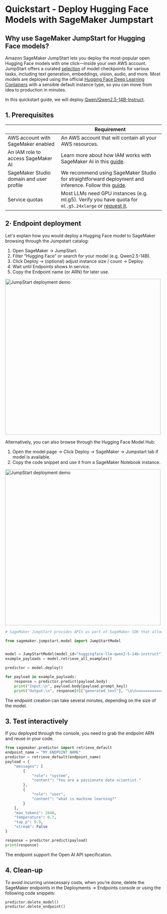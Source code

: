 # Quickstart - Deploy Hugging Face Models with SageMaker Jumpstart

## Why use SageMaker JumpStart for Hugging Face models?

Amazon SageMaker JumpStart lets you deploy the most-popular open Hugging Face models with one click—inside your own AWS account. JumpStart offers a curated [selection](https://aws.amazon.com/sagemaker-ai/jumpstart/getting-started/?sagemaker-jumpstart-cards.sort-by=item.additionalFields.model-name&sagemaker-jumpstart-cards.sort-order=asc&awsf.sagemaker-jumpstart-filter-product-type=*all&awsf.sagemaker-jumpstart-filter-text=*all&awsf.sagemaker-jumpstart-filter-vision=*all&awsf.sagemaker-jumpstart-filter-tabular=*all&awsf.sagemaker-jumpstart-filter-audio-tasks=*all&awsf.sagemaker-jumpstart-filter-multimodal=*all&awsf.sagemaker-jumpstart-filter-RL=*all&awsm.page-sagemaker-jumpstart-cards=1&sagemaker-jumpstart-cards.q=qwen&sagemaker-jumpstart-cards.q_operator=AND) of model checkpoints for various tasks, including text generation, embeddings, vision, audio, and more. Most models are deployed using the official [Hugging Face Deep Learning Containers](https://huggingface.co/docs/sagemaker/main/en/dlcs/introduction) with a sensible default instance type, so you can move from idea to production in minutes.

In this quickstart guide, we will deploy [Qwen/Qwen2.5-14B-Instruct](https://huggingface.co/Qwen/Qwen2.5-14B-Instruct).

## 1. Prerequisites

|   | Requirement |
|---|-------------|
| AWS account with SageMaker enabled | An AWS account that will contain all your AWS resources. |
| An IAM role to access SageMaker AI | Learn more about how IAM works with SageMaker AI in this [guide](https://docs.aws.amazon.com/sagemaker/latest/dg/security-iam.html). |
| SageMaker Studio domain and user profile | We recommend using SageMaker Studio for straightforward deployment and inference. Follow this [guide](https://docs.aws.amazon.com/sagemaker/latest/dg/onboard-quick-start.html). |
| Service quotas | Most LLMs need GPU instances (e.g. ml.g5). Verify you have quota for `ml.g5.24xlarge` or [request it](https://docs.aws.amazon.com/sagemaker/latest/dg/canvas-requesting-quota-increases.html). | 

## 2· Endpoint deployment

Let's explain how you would deploy a Hugging Face model to SageMaker browsing through the Jumpstart catalog:
1. Open SageMaker → JumpStart.  
2. Filter “Hugging Face” or search for your model (e.g. Qwen2.5-14B).  
3. Click Deploy → (optional) adjust instance size / count → Deploy.  
4. Wait until Endpoints shows In service.  
5. Copy the Endpoint name (or ARN) for later use.

<img src="https://huggingface.co/datasets/huggingface/documentation-images/resolve/main/sagemaker/jumpstart-deployment.gif"
     alt="JumpStart deployment demo"
     width="500">

Alternatively, you can also browse through the Hugging Face Model Hub:
1. Open the model page → Click Deploy → SageMaker → Jumpstart tab if model is available.
2. Copy the code snippet and use it from a SageMaker Notebook instance.


<img src="https://huggingface.co/datasets/huggingface/documentation-images/resolve/main/sagemaker/hf-jumpstart-deployment.gif"
     alt="JumpStart deployment demo"
     width="500">

```python
# SageMaker JumpStart provides APIs as part of SageMaker SDK that allow you to deploy and fine-tune models in network isolation using scripts that SageMaker maintains.

from sagemaker.jumpstart.model import JumpStartModel


model = JumpStartModel(model_id="huggingface-llm-qwen2-5-14b-instruct")
example_payloads = model.retrieve_all_examples()

predictor = model.deploy()

for payload in example_payloads:
    response = predictor.predict(payload.body)
    print("Input:\n", payload.body[payload.prompt_key])
    print("Output:\n", response[0]["generated_text"], "\n\n===============\n")
```

The endpoint creation can take several minutes, depending on the size of the model.

## 3. Test interactively

If you deployed through the console, you need to grab the endpoint ARN and reuse in your code.
```python
from sagemaker.predictor import retrieve_default
endpoint_name = "MY ENDPOINT NAME"
predictor = retrieve_default(endpoint_name)
payload = {
    "messages": [
        {
            "role": "system",
            "content": "You are a passionate data scientist."
        },
        {
            "role": "user",
            "content": "what is machine learning?"
        }
    ],
    "max_tokens": 2048,
    "temperature": 0.7,
    "top_p": 0.9,
    "stream": False
}

response = predictor.predict(payload)
print(response)
```

The endpoint support the Open AI API specification. 

## 4. Clean‑up

To avoid incurring unnecessary costs, when you’re done, delete the SageMaker endpoints in the Deployments → Endpoints console or using the following code snippets:
```python
predictor.delete_model()
predictor.delete_endpoint()
```